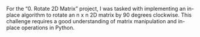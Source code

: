 For the “0. Rotate 2D Matrix” project, I was tasked with implementing an in-place algorithm to rotate an n x n 2D matrix by 90 degrees clockwise. This challenge requires a good understanding of matrix manipulation and in-place operations in Python.
